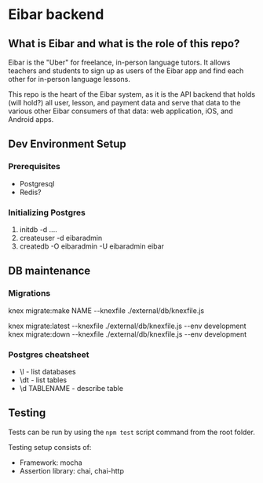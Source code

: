 # Eibar backend

## What is Eibar and what is the role of this repo?

Eibar is the "Uber" for freelance, in-person language tutors. It allows teachers and students to sign up as users of the Eibar app and find each other for in-person language lessons.

This repo is the heart of the Eibar system, as it is the API backend that holds (will hold?) all user, lesson, and payment data and serve that data to the various other Eibar consumers of that data: web application, iOS, and Android apps.

## Dev Environment Setup

### Prerequisites

- Postgresql
- Redis?

### Initializing Postgres

1. initdb -d ....
1. createuser -d eibaradmin
1. createdb -O eibaradmin -U eibaradmin eibar

## DB maintenance

### Migrations

knex migrate:make NAME --knexfile ./external/db/knexfile.js

knex migrate:latest --knexfile ./external/db/knexfile.js --env development
knex migrate:down --knexfile ./external/db/knexfile.js --env development

### Postgres cheatsheet

- \l - list databases
- \dt - list tables
- \d TABLENAME - describe table

## Testing

Tests can be run by using the `npm test` script command from the root folder.

Testing setup consists of:

- Framework: mocha
- Assertion library: chai, chai-http
